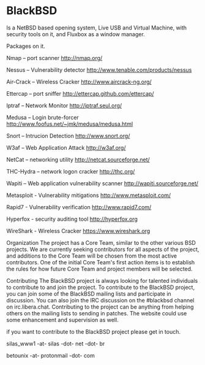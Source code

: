 # BlackBSD
Is a NetBSD based opening system, Live USB and Virtual Machine, with security tools on it, and Fluxbox as a window manager.

Packages on it.

Nmap – port scanner http://nmap.org/

Nessus – Vulnerability detector http://www.tenable.com/products/nessus

Air-Crack – Wireless Cracker http://www.aircrack-ng.org/

Ettercap – port sniffer http://ettercap.github.com/ettercap/

Iptraf – Network Monitor http://iptraf.seul.org/

Medusa – Login brute-forcer http://www.foofus.net/~jmk/medusa/medusa.html

Snort – Intrucion Detection http://www.snort.org/

W3af – Web Application Attack http://w3af.org/

NetCat – networking utility http://netcat.sourceforge.net/

THC-Hydra – network logon cracker http://thc.org/

Wapiti – Web application vulnerability scanner http://wapiti.sourceforge.net/

Metasploit - Vulnerability mitigations http://www.metasploit.com/

Rapid7 - Vulnerability verification http://www.rapid7.com/

Hyperfox - security auditing tool http://hyperfox.org

WireShark - Wireless Cracker
https://www.wireshark.org

Organization
The project has a Core Team, similar to the other various BSD projects. We are currently seeking contributors for all aspects of the project, and additions to the Core Team will be chosen from the most active contributors. One of the initial Core Team's first action items is to establish the rules for how future Core Team and project members will be selected.

Contributing
The BlackBSD project is always looking for talented individuals to contribute to and join the project. To contribute to the BlackBSD project, you can join some of the BlackBSD mailing lists and participate in discussion. You can also join the IRC discussion on the #blackbsd channel on irc.libera.chat. Contributing to the project can be anything from helping others on the mailing lists to sending in patches. The website could use some enhancement and supervision as well.

 

if you want to contribute to the BlackBSD project please get in touch.

silas_www1 -at- silas -dot- net -dot- br

betounix -at- protonmail -dot- com









